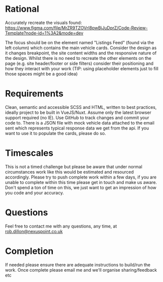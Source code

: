 # Rational

Accurately recreate the visuals found: https://www.figma.com/file/MrZR9TZOVrI8pwBjJuDprZ/Code-Review-Template?node-id=1%3A2&mode=dev

The focus should be on the element named "Listings Feed" (found via the left column) which contains the main vehicle cards.
Consider the design as it changes breakpoint, the site content widths and the responsive nature of the design.
Whilst there is no need to recreate the other elements on the page (e.g. site header/footer or side filters) consider their positioning and how they interact with your work (TIP: using placeholder elements just to fill those spaces might be a good idea)

# Requirements

Clean, semantic and accessible SCSS and HTML, written to best practices, ideally project to be built in VueJS/Nuxt. Assume only the latest browser support required (no IE).
Use GitHub to track changes and commit your code to. There is a JSON file with mock vehicle data attached to the email sent which represents typical response data we get from the api. If you want to use it to populate the cards, please do so.

# Timescales

This is not a timed challenge but please be aware that under normal circumstances work like this would be estimated and resourced accordingly.
Please try to push complete work within a few days, if you are unable to complete within this time please get in touch and make us aware.
Don't spend a ton of time on this, we just want to get an impression of how you code and your accuracy.

# Questions

Feel free to contact me with any questions, any time, at rob.dillon@nexuspoint.co.uk

# Completion

If needed please ensure there are adequate instructions to build/run the work. Once complete please email me and we'll organise sharing/feedback etc
